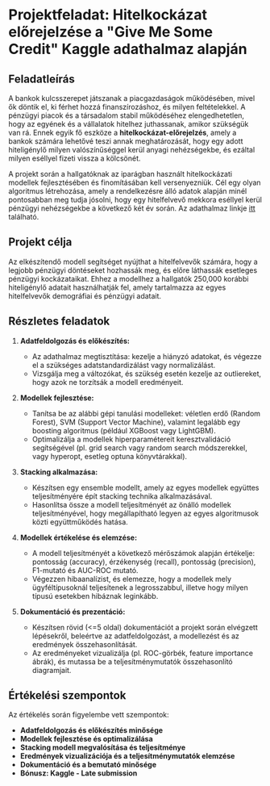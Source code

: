 
# Projektfeladat: Hitelkockázat előrejelzése a "Give Me Some Credit" Kaggle adathalmaz alapján

## Feladatleírás
A bankok kulcsszerepet játszanak a piacgazdaságok működésében, mivel ők döntik el, ki férhet hozzá finanszírozáshoz, és milyen feltételekkel. 
A pénzügyi piacok és a társadalom stabil működéséhez elengedhetetlen, hogy az egyének és a vállalatok hitelhez juthassanak, amikor szükségük van rá. 
Ennek egyik fő eszköze a **hitelkockázat-előrejelzés**, amely a bankok számára lehetővé teszi annak meghatározását, hogy egy adott hiteligénylő 
milyen valószínűséggel kerül anyagi nehézségekbe, és ezáltal milyen eséllyel fizeti vissza a kölcsönét.

A projekt során a hallgatóknak az iparágban használt hitelkockázati modellek fejlesztésében és finomításában kell versenyezniük. 
Cél egy olyan algoritmus létrehozása, amely a rendelkezésre álló adatok alapján minél pontosabban meg tudja jósolni, hogy egy hitelfelvevő 
mekkora eséllyel kerül pénzügyi nehézségekbe a következő két év során. Az adathalmaz linkje [itt](https://www.kaggle.com/c/GiveMeSomeCredit) található.

## Projekt célja
Az elkészítendő modell segítséget nyújthat a hitelfelvevők számára, hogy a legjobb pénzügyi döntéseket hozhassák meg, és előre láthassák 
esetleges pénzügyi kockázataikat. Ehhez a modellhez a hallgatók 250,000 korábbi hiteligénylő adatait használhatják fel, amely tartalmazza az 
egyes hitelfelvevők demográfiai és pénzügyi adatait.

## Részletes feladatok

1. **Adatfeldolgozás és előkészítés:**
   - Az adathalmaz megtisztítása: kezelje a hiányzó adatokat, és végezze el a szükséges adatstandardizálást vagy normalizálást.
   - Vizsgálja meg a változókat, és szükség esetén kezelje az outliereket, hogy azok ne torzítsák a modell eredményeit.

2. **Modellek fejlesztése:**
   - Tanítsa be az alábbi gépi tanulási modelleket: véletlen erdő (Random Forest), SVM (Support Vector Machine), valamint legalább egy boosting algoritmus (például XGBoost vagy LightGBM).
   - Optimalizálja a modellek hiperparamétereit keresztvalidáció segítségével (pl. grid search vagy random search módszerekkel, vagy hyperopt, esetleg optuna könyvtárakkal).

3. **Stacking alkalmazása:**
   - Készítsen egy ensemble modellt, amely az egyes modellek együttes teljesítményére épít stacking technika alkalmazásával.
   - Hasonlítsa össze a modell teljesítményét az önálló modellek teljesítményével, hogy megállapítható legyen az egyes algoritmusok közti együttműködés hatása.

4. **Modellek értékelése és elemzése:**
   - A modell teljesítményét a következő mérőszámok alapján értékelje: pontosság (accuracy), érzékenység (recall), pontosság (precision), F1-mutató és AUC-ROC mutató.
   - Végezzen hibaanalízist, és elemezze, hogy a modellek mely ügyféltípusoknál teljesítenek a legrosszabbul, illetve hogy milyen típusú esetekben hibáznak leginkább.

5. **Dokumentáció és prezentáció:**
   - Készítsen rövid (<=5 oldal) dokumentációt a projekt során elvégzett lépésekről, beleértve az adatfeldolgozást, a modellezést és az eredmények összehasonlítását.
   - Az eredményeket vizualizálja (pl. ROC-görbék, feature importance ábrák), és mutassa be a teljesítménymutatók összehasonlító diagramjait.

## Értékelési szempontok
Az értékelés során figyelembe vett szempontok:
- **Adatfeldolgozás és előkészítés minősége**
- **Modellek fejlesztése és optimalizálása**
- **Stacking modell megvalósítása és teljesítménye**
- **Eredmények vizualizációja és a teljesítménymutatók elemzése**
- **Dokumentáció és a bemutató minősége**
- **Bónusz: Kaggle - Late submission**

